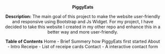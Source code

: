 <div align= "center"> 

  **PiggyEats**

**Description:**
The main goal of this project to make the website user-friendly and responsive using Bootstrap and Js Widget.
For my project, I have decided to take this website I created in my other repo and enhance this in a better way and more user-friendly.

**Table of Contents**
Home - Brief Summery how PiggyEats first started 
About - Intro 
Receipe - List of receipe cards
Contact - A interactive contact form 




